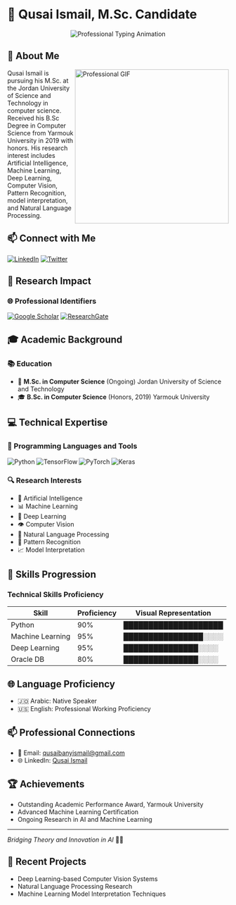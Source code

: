 # 👋 Qusai Ismail, M.Sc. Candidate

<div align="center">
  <img src="https://readme-typing-svg.demolab.com?font=Fira+Code&pause=1000&color=2C6FFF&center=true&width=600&lines=Computer+Science+Researcher;AI+%26+Machine+Learning+Innovator;Deep+Learning+%7C+Computer+Vision+%7C+NLP" alt="Professional Typing Animation" />
</div>

##  👤 About Me
<img align="right" width="350" src="https://cdn.dribbble.com/users/1162077/screenshots/3848914/programmer.gif" alt="Professional GIF">

Qusai Ismail is pursuing his M.Sc. at the Jordan University of Science and Technology in computer science. Received his B.Sc Degree in Computer Science from Yarmouk University in 2019 with honors. His research interest includes Artificial Intelligence, Machine Learning, Deep Learning, Computer Vision, Pattern Recognition, model interpretation, and Natural Language Processing.
## 📫 Connect with Me
[![LinkedIn](https://img.shields.io/badge/-LinkedIn-blue?style=flat-square&logo=Linkedin&logoColor=white&link=YOUR_LINKEDIN_URL)](YOUR_LINKEDIN_URL)
[![Twitter](https://img.shields.io/badge/-Twitter-1ca0f1?style=flat-square&labelColor=1ca0f1&logo=twitter&logoColor=white&link=YOUR_TWITTER_URL)](YOUR_TWITTER_URL)

## 🔬 Research Impact
### 🌐 Professional Identifiers
[![Google Scholar](https://img.shields.io/badge/Google%20Scholar-Citations-4285F4?style=for-the-badge&logo=google-scholar&logoColor=white)](https://scholar.google.com/citations?hl=ar&user=lgQufw4AAAAJ)
[![ResearchGate](https://img.shields.io/badge/ResearchGate-Profile-00CCBB?style=for-the-badge&logo=researchgate&logoColor=white)](https://www.researchgate.net/profile/Qusai-Ismail)

## 🎓 Academic Background
### 📚 Education
- 🏫 **M.Sc. in Computer Science** (Ongoing)
  Jordan University of Science and Technology
- 🎓 **B.Sc. in Computer Science** (Honors, 2019)
  Yarmouk University

## 💻 Technical Expertise
### 🚀 Programming Languages and Tools
![Python](https://img.shields.io/badge/-Python-3776AB?style=flat-square&logo=python&logoColor=white)
![TensorFlow](https://img.shields.io/badge/-TensorFlow-FF6F00?style=flat-square&logo=tensorflow&logoColor=white)
![PyTorch](https://img.shields.io/badge/-PyTorch-EE4C2C?style=flat-square&logo=pytorch&logoColor=white)
![Keras](https://img.shields.io/badge/-Keras-D00000?style=flat-square&logo=keras&logoColor=white)

### 🔍 Research Interests
- 🤖 Artificial Intelligence
- 📊 Machine Learning
- 🧠 Deep Learning
- 👁️ Computer Vision
- 💬 Natural Language Processing
- 🔬 Pattern Recognition
- 📈 Model Interpretation

## 🌟 Skills Progression
### Technical Skills Proficiency

| Skill | Proficiency | Visual Representation |
|-------|-------------|----------------------|
| Python | 90% | ████████████████████ |
| Machine Learning | 95% | ████████████████░░░░ |
| Deep Learning | 95% | ███████████████░░░░ |
| Oracle DB | 80% | ███████████████░░░░ |


## 🌐 Language Proficiency
- 🇯🇴 Arabic: Native Speaker
- 🇺🇸 English: Professional Working Proficiency

## 📫 Professional Connections
- 📧 Email: qusaibanyismail@gmail.com
- 🌐 LinkedIn: [Qusai Ismail](https://www.linkedin.com/in/qusai-ismail)

## 🏆 Achievements
- Outstanding Academic Performance Award, Yarmouk University
- Advanced Machine Learning Certification
- Ongoing Research in AI and Machine Learning




---
*Bridging Theory and Innovation in AI* 🧠✨

## 📝 Recent Projects
- Deep Learning-based Computer Vision Systems
- Natural Language Processing Research
- Machine Learning Model Interpretation Techniques












